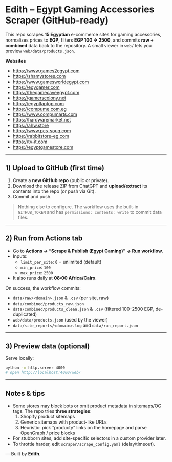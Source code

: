 # Edith – Egypt Gaming Accessories Scraper (GitHub-ready)

This repo scrapes **15 Egyptian** e-commerce sites for gaming accessories, normalizes prices to **EGP**, filters **EGP 100 → 2500**, and commits **raw + combined** data back to the repository.
A small viewer in `web/` lets you preview `web/data/products.json`.

**Websites**
- https://www.games2egypt.com
- https://shamystores.com
- https://www.gamesworldegypt.com
- https://egygamer.com
- https://thegamecaveegypt.com
- https://gamerscolony.net
- https://egyptlaptop.com
- https://compume.com.eg
- https://www.compumarts.com
- https://hardwaremarket.net
- https://ahw.store
- https://www.pcs-souq.com
- https://rabbitstore-eg.com
- https://tv-it.com
- https://egyptgamestore.com

---

## 1) Upload to GitHub (first time)
1. Create a **new GitHub repo** (public or private).
2. Download the release ZIP from ChatGPT and **upload/extract** its contents into the repo (or push via Git).
3. Commit and push.

> Nothing else to configure. The workflow uses the built-in `GITHUB_TOKEN` and has `permissions: contents: write` to commit data files.

---

## 2) Run from Actions tab
- Go to **Actions → “Scrape & Publish (Egypt Gaming)” → Run workflow**.
- Inputs:
  - `limit_per_site`: `0` = unlimited (default)
  - `min_price`: `100`
  - `max_price`: `2500`
- It also runs daily at **08:00 Africa/Cairo**.

On success, the workflow commits:
- `data/raw/<domain>.json` & `.csv` (per site, raw)
- `data/combined/products_raw.json`
- `data/combined/products_clean.json` & `.csv` (filtered 100–2500 EGP, de-duplicated)
- `web/data/products.json` (used by the viewer)
- `data/site_reports/<domain>.log` and `data/run_report.json`

---

## 3) Preview data (optional)
Serve locally:
```bash
python -m http.server 4000
# open http://localhost:4000/web/
```

---

## Notes & tips
- Some stores may block bots or omit product metadata in sitemaps/OG tags. The repo tries **three strategies**:
  1. Shopify product sitemaps
  2. Generic sitemaps with product-like URLs
  3. Heuristic: pick “producty” links on the homepage and parse OpenGraph / price blocks
- For stubborn sites, add site-specific selectors in a custom provider later.
- To throttle harder, edit `scraper/scrape_config.yaml` (delay/timeout).

— Built by **Edith**.
